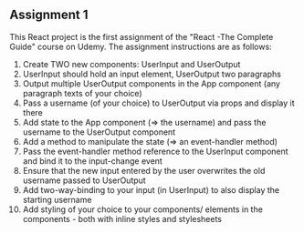 ## Assignment 1

This React project is the first assignment of the "React -The Complete Guide" course on Udemy. The assignment instructions are as follows: 

 <ol>
  <li>Create TWO new components: UserInput and UserOutput</li>
  <li>UserInput should hold an input element, UserOutput two paragraphs</li>
  <li>Output multiple UserOutput components in the App component (any paragraph texts of your choice)</li>
  <li>Pass a username (of your choice) to UserOutput via props and display it there</li>
  <li>Add state to the App component (=> the username) and pass the username to the UserOutput component</li>
  <li>Add a method to manipulate the state (=> an event-handler method)</li>
  <li>Pass the event-handler method reference to the UserInput component and bind it to the input-change event</li>
  <li>Ensure that the new input entered by the user overwrites the old username passed to UserOutput</li>
  <li>Add two-way-binding to your input (in UserInput) to also display the starting username</li>
  <li>Add styling of your choice to your components/ elements in the components - both with inline styles and stylesheets</li>
</ol>

